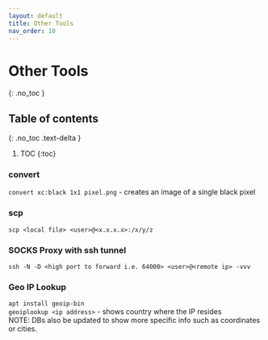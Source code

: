 ```yaml
---
layout: default
title: Other Tools
nav_order: 10
---
```



# Other Tools
{: .no_toc }

## Table of contents
{: .no_toc .text-delta }

1. TOC
{:toc}


### convert

`convert xc:black 1x1 pixel.png` - creates an image of a single black pixel

### scp

`scp <local file> <user>@<x.x.x.x>:/x/y/z`

### SOCKS Proxy with ssh tunnel

`ssh -N -D <high port to forward i.e. 64000> <user>@<remote ip> -vvv`
 
### Geo IP Lookup

`apt install geoip-bin`  
`geoiplookup <ip address>` - shows country where the IP resides  
NOTE: DBs also be updated to show more specific info such as coordinates or cities.
